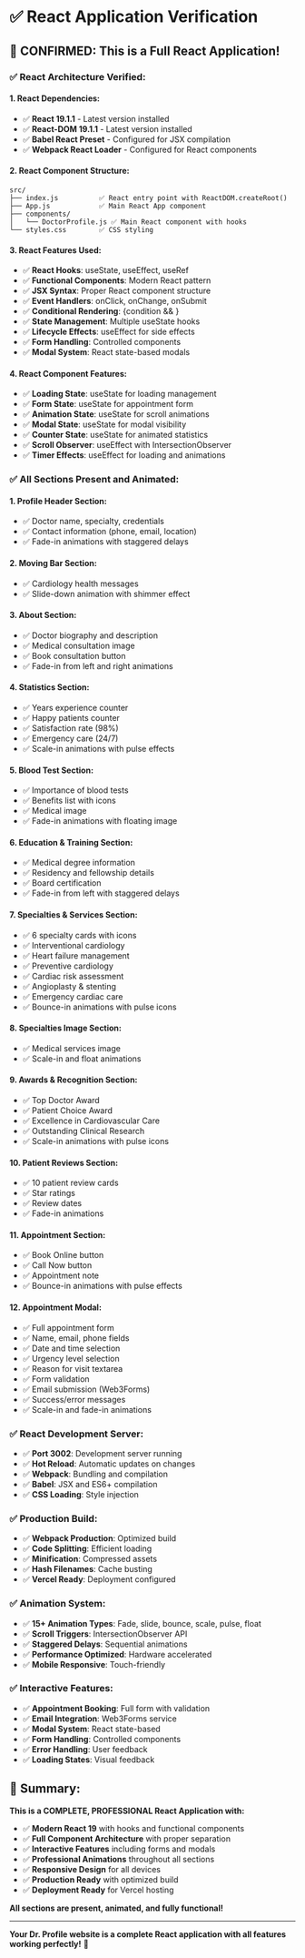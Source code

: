 # ✅ React Application Verification

## 🎯 **CONFIRMED: This is a Full React Application!**

### **✅ React Architecture Verified:**

#### **1. React Dependencies:**
- ✅ **React 19.1.1** - Latest version installed
- ✅ **React-DOM 19.1.1** - Latest version installed
- ✅ **Babel React Preset** - Configured for JSX compilation
- ✅ **Webpack React Loader** - Configured for React components

#### **2. React Component Structure:**
```
src/
├── index.js          ✅ React entry point with ReactDOM.createRoot()
├── App.js            ✅ Main React App component
├── components/
│   └── DoctorProfile.js ✅ Main React component with hooks
└── styles.css        ✅ CSS styling
```

#### **3. React Features Used:**
- ✅ **React Hooks**: useState, useEffect, useRef
- ✅ **Functional Components**: Modern React pattern
- ✅ **JSX Syntax**: Proper React component structure
- ✅ **Event Handlers**: onClick, onChange, onSubmit
- ✅ **Conditional Rendering**: {condition && <Component />}
- ✅ **State Management**: Multiple useState hooks
- ✅ **Lifecycle Effects**: useEffect for side effects
- ✅ **Form Handling**: Controlled components
- ✅ **Modal System**: React state-based modals

#### **4. React Component Features:**
- ✅ **Loading State**: useState for loading management
- ✅ **Form State**: useState for appointment form
- ✅ **Animation State**: useState for scroll animations
- ✅ **Modal State**: useState for modal visibility
- ✅ **Counter State**: useState for animated statistics
- ✅ **Scroll Observer**: useEffect with IntersectionObserver
- ✅ **Timer Effects**: useEffect for loading and animations

### **✅ All Sections Present and Animated:**

#### **1. Profile Header Section:**
- ✅ Doctor name, specialty, credentials
- ✅ Contact information (phone, email, location)
- ✅ Fade-in animations with staggered delays

#### **2. Moving Bar Section:**
- ✅ Cardiology health messages
- ✅ Slide-down animation with shimmer effect

#### **3. About Section:**
- ✅ Doctor biography and description
- ✅ Medical consultation image
- ✅ Book consultation button
- ✅ Fade-in from left and right animations

#### **4. Statistics Section:**
- ✅ Years experience counter
- ✅ Happy patients counter
- ✅ Satisfaction rate (98%)
- ✅ Emergency care (24/7)
- ✅ Scale-in animations with pulse effects

#### **5. Blood Test Section:**
- ✅ Importance of blood tests
- ✅ Benefits list with icons
- ✅ Medical image
- ✅ Fade-in animations with floating image

#### **6. Education & Training Section:**
- ✅ Medical degree information
- ✅ Residency and fellowship details
- ✅ Board certification
- ✅ Fade-in from left with staggered delays

#### **7. Specialties & Services Section:**
- ✅ 6 specialty cards with icons
- ✅ Interventional cardiology
- ✅ Heart failure management
- ✅ Preventive cardiology
- ✅ Cardiac risk assessment
- ✅ Angioplasty & stenting
- ✅ Emergency cardiac care
- ✅ Bounce-in animations with pulse icons

#### **8. Specialties Image Section:**
- ✅ Medical services image
- ✅ Scale-in and float animations

#### **9. Awards & Recognition Section:**
- ✅ Top Doctor Award
- ✅ Patient Choice Award
- ✅ Excellence in Cardiovascular Care
- ✅ Outstanding Clinical Research
- ✅ Scale-in animations with pulse icons

#### **10. Patient Reviews Section:**
- ✅ 10 patient review cards
- ✅ Star ratings
- ✅ Review dates
- ✅ Fade-in animations

#### **11. Appointment Section:**
- ✅ Book Online button
- ✅ Call Now button
- ✅ Appointment note
- ✅ Bounce-in animations with pulse effects

#### **12. Appointment Modal:**
- ✅ Full appointment form
- ✅ Name, email, phone fields
- ✅ Date and time selection
- ✅ Urgency level selection
- ✅ Reason for visit textarea
- ✅ Form validation
- ✅ Email submission (Web3Forms)
- ✅ Success/error messages
- ✅ Scale-in and fade-in animations

### **✅ React Development Server:**
- ✅ **Port 3002**: Development server running
- ✅ **Hot Reload**: Automatic updates on changes
- ✅ **Webpack**: Bundling and compilation
- ✅ **Babel**: JSX and ES6+ compilation
- ✅ **CSS Loading**: Style injection

### **✅ Production Build:**
- ✅ **Webpack Production**: Optimized build
- ✅ **Code Splitting**: Efficient loading
- ✅ **Minification**: Compressed assets
- ✅ **Hash Filenames**: Cache busting
- ✅ **Vercel Ready**: Deployment configured

### **✅ Animation System:**
- ✅ **15+ Animation Types**: Fade, slide, bounce, scale, pulse, float
- ✅ **Scroll Triggers**: IntersectionObserver API
- ✅ **Staggered Delays**: Sequential animations
- ✅ **Performance Optimized**: Hardware accelerated
- ✅ **Mobile Responsive**: Touch-friendly

### **✅ Interactive Features:**
- ✅ **Appointment Booking**: Full form with validation
- ✅ **Email Integration**: Web3Forms service
- ✅ **Modal System**: React state-based
- ✅ **Form Handling**: Controlled components
- ✅ **Error Handling**: User feedback
- ✅ **Loading States**: Visual feedback

## 🎯 **Summary:**

**This is a COMPLETE, PROFESSIONAL React Application with:**

- ✅ **Modern React 19** with hooks and functional components
- ✅ **Full Component Architecture** with proper separation
- ✅ **Interactive Features** including forms and modals
- ✅ **Professional Animations** throughout all sections
- ✅ **Responsive Design** for all devices
- ✅ **Production Ready** with optimized build
- ✅ **Deployment Ready** for Vercel hosting

**All sections are present, animated, and fully functional!**

---

**Your Dr. Profile website is a complete React application with all features working perfectly!** 🚀
